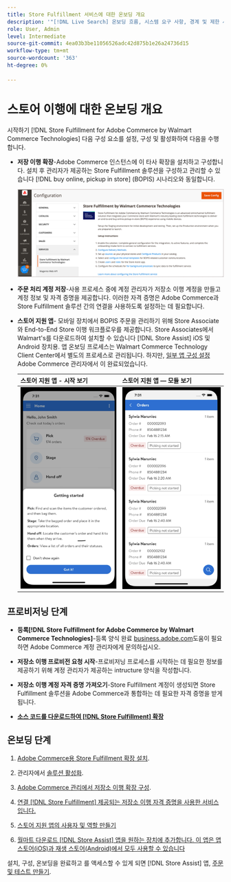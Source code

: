 ```yaml
---
title: Store Fulfillment 서비스에 대한 온보딩 개요
description: '"[!DNL Live Search] 온보딩 흐름, 시스템 요구 사항, 경계 및 제한 사항"'
role: User, Admin
level: Intermediate
source-git-commit: 4ea03b3be11056526adc42d875b1e26a24736d15
workflow-type: tm+mt
source-wordcount: '363'
ht-degree: 0%

---
```


# 스토어 이행에 대한 온보딩 개요

시작하기 [!DNL Store Fulfillment for Adobe Commerce by Walmart Commerce Technologies] 다음 구성 요소를 설정, 구성 및 활성화하여 다음을 수행합니다.

- **저장 이행 확장**-Adobe Commerce 인스턴스에 이 타사 확장을 설치하고 구성합니다. 설치 후 관리자가 제공하는 Store Fulfillment 솔루션을 구성하고 관리할 수 있습니다 [!DNL buy online, pickup in store] (BOPIS) 시나리오와 동일합니다.

   ![[!DNL Store Fulfillment Service] 관리자 보기의 구성](assets/store-fulfillment-admin-home.png)

- **주문 처리 계정 저장**-사용 프로세스 중에 계정 관리자가 저장소 이행 계정을 만들고 계정 정보 및 자격 증명을 제공합니다. 이러한 자격 증명은 Adobe Commerce과 Store Fulfillment 솔루션 간의 연결을 사용하도록 설정하는 데 필요합니다.

- **스토어 지원 앱**- 모바일 장치에서 BOPIS 주문을 관리하기 위해 Store Associate와 End-to-End Store 이행 워크플로우를 제공합니다. Store Associates에서 Walmart&#39;s를 다운로드하여 설치할 수 있습니다 [!DNL Store Assist] iOS 및 Android 장치용. 앱 온보딩 프로세스는 Walmart Commerce Technology Client Center에서 별도의 프로세스로 관리됩니다. 하지만, [일부 앱 구성 설정](user-setup.md) Adobe Commerce 관리자에서 이 완료되었습니다.

   | 스토어 지원 앱 - 시작 보기 | 스토어 지원 앱 — 모듈 보기 |
   |-------------------------------------------------------------------------------------------------------------|-----------------------------------------------------------------------------------------------|
   | ![[!DNL Store Assist App Getting Started] 모바일 장치에서 보기](assets/store-assist-get-started-small.png) | ![[!DNL Store Assist App Orders view] 모바일 장치](assets/store-assist-orders-small.png) |




## 프로비저닝 단계

- **등록[!DNL Store Fulfillment for Adobe Commerce by Walmart Commerce Technologies]**-등록 양식 완료 [business.adobe.com](https://business.adobe.com/resources/store-fulfillment.html)도움이 필요하면 Adobe Commerce 계정 관리자에게 문의하십시오.

- **저장소 이행 프로비전 요청 시작**-프로비저닝 프로세스를 시작하는 데 필요한 정보를 제공하기 위해 계정 관리자가 제공하는 intructure 양식을 작성합니다.

- **저장소 이행 계정 자격 증명 가져오기**-Store Fulfillment 계정이 생성되면 Store Fulfillment 솔루션을 Adobe Commerce과 통합하는 데 필요한 자격 증명을 받게 됩니다.

- **[소스 코드를 다운로드하여 [!DNL Store Fulfillment] 확장](install.md)**

## 온보딩 단계

1. [Adobe Commerce용 Store Fulfillment 확장 설치](install.md).

1. 관리자에서 [솔루션 활성화](enable-general.md).

1. [Adobe Commerce 관리에서 저장소 이행 확장 구성](service-config-settings-overview.md).

1. [연결 [!DNL Store Fulfillment] 제공되는 저장소 이행 자격 증명을 사용한 서비스입니다.](connect-set-up-service.md)

1. [스토어 지원 앱의 사용자 및 역할 만들기](user-setup.md)

1. [월마트 다운로드 [!DNL Store Assist] 앱을 원하는 장치에 추가합니다. 이 앱은 앱스토어(iOS)과 재생 스토어(Android)에서 모두 사용할 수 있습니다](app-setup.md)

설치, 구성, 온보딩을 완료하고 를 액세스할 수 있게 되면 [!DNL Store Assist] 앱, [주문 및 테스트 만들기](test-and-deploy.md).


